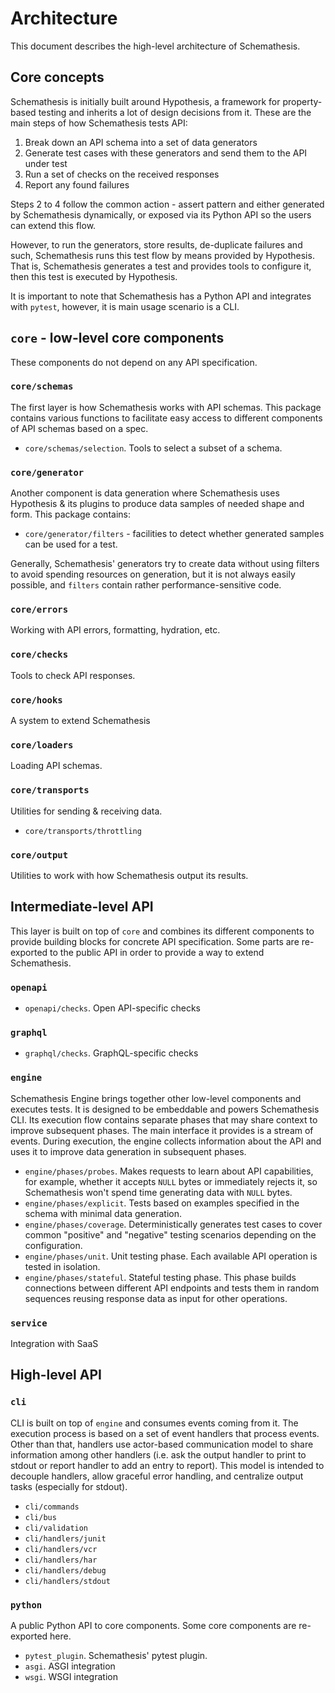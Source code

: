 # Architecture

This document describes the high-level architecture of Schemathesis.

## Core concepts

Schemathesis is initially built around Hypothesis, a framework for property-based testing and inherits a lot of design decisions from it. These are the main steps of how Schemathesis tests API:

1. Break down an API schema into a set of data generators 
2. Generate test cases with these generators and send them to the API under test
3. Run a set of checks on the received responses
4. Report any found failures

Steps 2 to 4 follow the common action - assert pattern and either generated by Schemathesis dynamically, or exposed via its Python API so the users can extend this flow. 

However, to run the generators, store results, de-duplicate failures and such, Schemathesis runs this test flow by means provided by Hypothesis. That is, Schemathesis generates a test and provides tools to configure it, then this test is executed by Hypothesis.

It is important to note that Schemathesis has a Python API and integrates with `pytest`, however, it is main usage scenario is a CLI.

## `core` - low-level core components

These components do not depend on any API specification.

### `core/schemas`

The first layer is how Schemathesis works with API schemas. This package contains various functions to facilitate easy access to different components of API schemas based on a spec.

- `core/schemas/selection`. Tools to select a subset of a schema.

### `core/generator`

Another component is data generation where Schemathesis uses Hypothesis & its plugins to produce data samples of needed shape and form. This package contains:

- `core/generator/filters` - facilities to detect whether generated samples can be used for a test.

Generally, Schemathesis' generators try to create data without using filters to avoid spending resources on generation, but it is not always easily possible, and `filters` contain rather performance-sensitive code.

### `core/errors`

Working with API errors, formatting, hydration, etc.

### `core/checks`

Tools to check API responses.

### `core/hooks`

A system to extend Schemathesis

### `core/loaders`

Loading API schemas.

### `core/transports`

Utilities for sending & receiving data.

- `core/transports/throttling`

### `core/output`

Utilities to work with how Schemathesis output its results.

## Intermediate-level API

This layer is built on top of `core` and combines its different components to provide building blocks for concrete API specification.
Some parts are re-exported to the public API in order to provide a way to extend Schemathesis.

### `openapi`

- `openapi/checks`. Open API-specific checks

### `graphql`

- `graphql/checks`. GraphQL-specific checks

### `engine`

Schemathesis Engine brings together other low-level components and executes tests. It is designed to be embeddable and powers Schemathesis CLI. Its execution flow contains separate phases that may share context to improve subsequent phases. The main interface it provides is a stream of events. During execution, the engine 
collects information about the API and uses it to improve data generation in subsequent phases.

- `engine/phases/probes`. Makes requests to learn about API capabilities, for example, whether it accepts `NULL` bytes or immediately rejects it, so Schemathesis won't spend time generating data with `NULL` bytes.
- `engine/phases/explicit`. Tests based on examples specified in the schema with minimal data generation. 
- `engine/phases/coverage`. Deterministically generates test cases to cover common "positive" and "negative" testing scenarios depending on the configuration. 
- `engine/phases/unit`. Unit testing phase. Each available API operation is tested in isolation.
- `engine/phases/stateful`. Stateful testing phase. This phase builds connections between different API endpoints and tests them in random sequences reusing response data as input for other operations.

### `service`

Integration with SaaS

## High-level API

### `cli`

CLI is built on top of `engine` and consumes events coming from it. The execution process is based on a set of event handlers that process events. Other than that, handlers use actor-based communication model to share information among other handlers (i.e. ask the output handler to print to stdout or report handler to add an entry to report). This model is intended to decouple handlers, allow graceful error handling, and centralize output tasks (especially for stdout).

- `cli/commands`
- `cli/bus`
- `cli/validation`
- `cli/handlers/junit`
- `cli/handlers/vcr`
- `cli/handlers/har`
- `cli/handlers/debug`
- `cli/handlers/stdout`

### `python`

A public Python API to core components. Some core components are re-exported here.

- `pytest_plugin`. Schemathesis' pytest plugin.
- `asgi`. ASGI integration
- `wsgi`. WSGI integration
